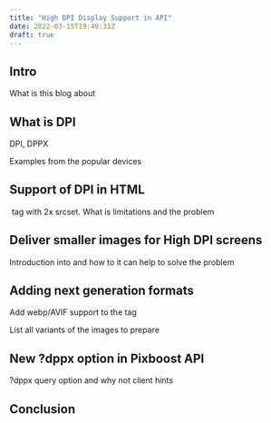 ```yaml
---
title: "High DPI Display Support in API"
date: 2022-03-15T19:49:31Z
draft: true
---
```


## Intro

What is this blog about

## What is DPI 

DPI, DPPX

Examples from the popular devices

## Support of DPI in HTML

<img> tag with 2x srcset. What is limitations and the problem

## Deliver smaller images for High DPI screens

Introduction into <picture> and how to it can help to solve the problem 

## Adding next generation formats

Add webp/AVIF support to the <picture> tag 

List all variants of the images to prepare

## New ?dppx option in Pixboost API

?dppx query option and why not client hints

## Conclusion